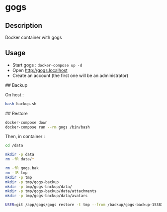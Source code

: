 # gogs

## Description

Docker container with gogs

## Usage

* Start gogs : `docker-compose up -d`
* Open http://gogs.localhost
* Create an account (the first one will be an administrator)

## Backup

On host : 

```bash
bash backup.sh
```

## Restore

```bash
docker-compose down
docker-compose run --rm gogs /bin/bash
```

Then, in container :

```bash
cd /data

mkdir -p data
rm -fR data/*

rm -fR gogs.bak
rm -fR tmp
mkdir -p tmp
mkdir -p tmp/gogs-backup
mkdir -p tmp/gogs-backup/data/
mkdir -p tmp/gogs-backup/data/attachments
mkdir -p tmp/gogs-backup/data/avatars

USER=git /app/gogs/gogs restore -t tmp --from /backup/gogs-backup-1538373444.zip
```

